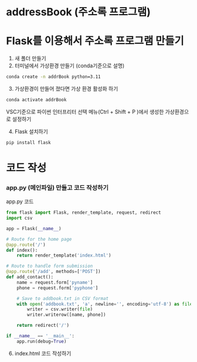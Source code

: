 # addressBook (주소록 프로그램)
# Flask를 이용해서 주소록 프로그램 만들기
1. 새 폴더 만들기
2. 터미널에서 가상환경 만들기 (conda기준으로 설명)
```bash
conda create -n addrBook python=3.11
```
3. 가상환경이 만들어 졌다면 가상 환경 활성화 하기
```bash
conda activate addrBook
```
VSC기준으로 파이썬 인터프리터 선택 메뉴(Ctrl + Shift + P )에서 생성한 가상환경으로 설정하기

4. Flask 설치하기
```bash
pip install flask
```
# 코드 작성
### app.py (메인파일) 만들고 코드 작성하기

app.py 코드
```python 
from flask import Flask, render_template, request, redirect
import csv

app = Flask(__name__)

# Route for the home page
@app.route('/')
def index():
    return render_template('index.html')

# Route to handle form submission
@app.route('/add', methods=['POST'])
def add_contact():
    name = request.form['pyname']
    phone = request.form['pyphone']

    # Save to addbook.txt in CSV format
    with open('addbook.txt', 'a', newline='', encoding='utf-8') as file:
        writer = csv.writer(file)
        writer.writerow([name, phone])

    return redirect('/')

if __name__ == '__main__':
    app.run(debug=True)
```
6. index.html 코드 작성하기
